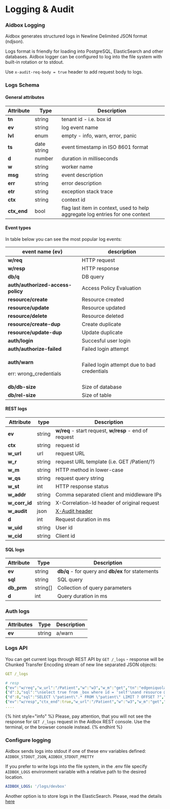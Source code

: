 # Logging & Audit

### Aidbox Logging

Aidbox generates structured logs in Newline Delimited JSON format (ndjson). 

Logs format is friendly for loading into PostgreSQL, ElasticSearch and other databases. Aidbox logger can be configured to log into the file system with built-in rotation or to stdout.

Use `x-audit-req-body = true` header to add request body to logs.

### Logs Schema

#### General attributes

| Attribute   | Type          | Description                                                                    |
| ----------- | ------------- | ------------------------------------------------------------------------------ |
| **tn**      | string        | tenant id - i.e. box id                                                        |
| **ev**      | string        | log event name                                                                 |
| **lvl**     | enum          | empty - info, warn, error, panic                                               |
| **ts**      | date string   | event timestamp in ISO 8601 format                                             |
| **d**       | number        | duration in milliseconds                                                       |
| **w**       | string        | worker name                                                                    |
| **msg**     | string        | event description                                                              |
| **err**     | string        | error description                                                              |
| **etr**     | string        | exception stack trace                                                          |
| **ctx**     | string        | context id                                                                     |
| **ctx_end** | bool          | flag last item in  context, used to help aggregate log entries for one context |

#### Event types

In table below you can see the most popular log events:

| event name (ev)                                                 | description                                  |
| --------------------------------------------------------------- | -------------------------------------------- |
| **w/req**                                                       | HTTP request                                 |
| **w/resp**                                                      | HTTP response                                |
| **db/q**                                                        | DB query                                     |
| **auth/authorized-access-policy**                               | Access Policy Evaluation                     |
| **resource/create**                                             | Resource created                             |
| **resource/update**                                             | Resource updated                             |
| **resource/delete**                                             | Resource deleted                             |
| **resource/create-dup**                                         | Create duplicate                             |
| **resource/update-dup**                                         | Update duplicate                             |
| **auth/login**                                                  | Succesful user login                         |
| **auth/authorize-failed**                                       | Failed login attempt                         |
| <p><strong>auth/warn </strong></p><p>err: wrong_credentials</p> | Failed login attempt due to bad credentials  |
| **db/db-size**                                                  | Size of database                             |
| **db/rel-size**                                                 | Size of table                                |

#### REST logs

| Attribute     | type   | Description                                                                                 |
| ------------- | ------ | ------------------------------------------------------------------------------------------- |
| **ev**        | string | **w/req** - start request, **w/resp** - end of request                                      |
| **ctx**       | string | request id                                                                                  |
| **w_url**     | url    | request URL                                                                                 |
| **w_r**       | string | request URL template (i.e. GET /Patient/?)                                                  |
| **w_m**       | string | HTTP method in lower-case                                                                   |
| **w_qs**      | string | request query string                                                                        |
| **w_st**      | int    | HTTP response status                                                                        |
| **w_addr**    | string | Comma separated client and middleware IPs                                                   |
| **w_corr_id** | string | X-Correlation-Id header of original request                                                 |
| **w_audit**   | json   | [X-Audit header](../../app-development-guides/receive-logs-from-your-app/x-audit-header.md) |
| **d**         | int    | Request duration in ms                                                                      |
| **w_uid**     | string | User id                                                                                     |
| **w_cid**     | string | Client id                                                                                   |

#### SQL logs

| Attribute  | Type      | Description                                       |
| ---------- | --------- | ------------------------------------------------- |
| **ev**     | string    | **db/q** - for query and **db/ex** for statements |
| **sql**    | string    | SQL query                                         |
| **db_prm** | string\[] | Collection of query parameters                    |
| **d**      | int       | Query duration in ms                              |

### Auth logs

| Attributes | Type   | Description |
| ---------- | ------ | ----------- |
| **ev**     | string | a/warn      |

### Logs API

You can get current logs through REST API by `GET /_logs`  - response will be  Chunked Transfer Encoding stream of new line separated JSON objects:

```yaml
GET /_logs

# resp
{"ev":"w/req","w_url":"/Patient","w":"w3","w_m":"get","tn":"edgeniquola","ts":"2019-04-18T13:35:43Z","w_addr":"83.243.75.14, 35.244.249.127","ctx":"d0625fcf-f1a7-4b78-bbdf-b4ec87b6fb57","w_qs":null}
{"d":3,"sql":"\nselect true from _box where id = 'self'\nand resource @>\njsonb_build_object(\n  'participant',\n  jsonb_build_array(json_build_object('user', json_build_object('id', ?::text )))\n) ","db_prm":["github-32066"],"ts":"2019-04-18T13:35:43Z","w":"w3","ev":"db/q","tn":"edgeniquola","ctx":"d0625fcf-f1a7-4b78-bbdf-b4ec87b6fb57"}
{"d":8,"sql":"SELECT \"patient\".* FROM \"patient\" LIMIT ? OFFSET ?","db_prm":["100","0"],"ts":"2019-04-18T13:35:43Z","w":"w3","ev":"db/q","tn":"edgeniquola","ctx":"d0625fcf-f1a7-4b78-bbdf-b4ec87b6fb57"}
{"ev":"w/resp","ctx_end":true,"w_url":"/Patient","w":"w3","w_m":"get","tn":"edgeniquola","ts":"2019-04-18T13:35:43Z","d":15,"w_st":200,"ctx":"d0625fcf-f1a7-4b78-bbdf-b4ec87b6fb57"}
....
```

{% hint style="info" %}
Please, pay attention, that you will not see the response for `GET /_logs` request in the Aidbox REST console. Use the terminal, or the browser console instead.
{% endhint %}

### Configure logging

Aidbox sends logs into stdout if one of these env variables defined: `AIDBOX_STDOUT_JSON`, `AIDBOX_STDOUT_PRETTY`

If you prefer to write logs into the file system,  in the .env file specify `AIDBOX_LOGS` environment variable with a relative path to the desired location.

```yaml
AIDBOX_LOGS: '/logs/devbox'
```

Another option is to store logs in the ElasticSearch. Please, read the details [here ](https://docs.aidbox.app/app-development-guides/receive-logs-from-your-app/elastic-logs-and-monitoring-integration)


